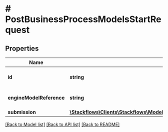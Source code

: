 # # PostBusinessProcessModelsStartRequest

## Properties

Name | Type | Description | Notes
------------ | ------------- | ------------- | -------------
**id** | **string** | This field is required when &lt;code&gt;engine_model_reference&lt;/code&gt; is &lt;code&gt;null&lt;/code&gt;. | [optional]
**engineModelReference** | **string** | This field is required when &lt;code&gt;id&lt;/code&gt; is &lt;code&gt;null&lt;/code&gt;. | [optional]
**submission** | [**\Stackflows\Clients\Stackflows\Model\PostEnvironmentUserTasksErrorizeRequestSubmissionInner[]**](PostEnvironmentUserTasksErrorizeRequestSubmissionInner.md) |  | [optional]

[[Back to Model list]](../../README.md#models) [[Back to API list]](../../README.md#endpoints) [[Back to README]](../../README.md)
